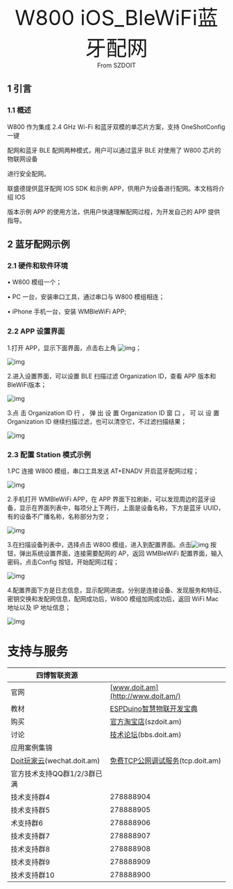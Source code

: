 <center><font size=10> W800 iOS_BleWiFi蓝牙配网 </center></font>
<center> From SZDOIT</center>



## 1 引言

### 1.1 概述

W800 作为集成 2.4 GHz Wi-Fi 和蓝牙双模的单芯片方案，支持 OneShotConfig 一键

配网和蓝牙 BLE 配网两种模式，用户可以通过蓝牙 BLE 对使用了 W800 芯片的物联网设备

进行安全配网。

联盛德提供蓝牙配网 IOS SDK 和示例 APP，供用户为设备进行配网。本文档将介绍 IOS

版本示例 APP 的使用方法，供用户快速理解配网过程，为开发自己的 APP 提供指导。

## 2 蓝牙配网示例

### 2.1 硬件和软件环境

• W800 模组一个；

• PC 一台，安装串口工具，通过串口与 W800 模组相连；

• iPhone 手机一台，安装 WMBleWiFi APP;

### 2.2 APP 设置界面

1.打开 APP，显示下面界面，点击右上角 ![img](wps1.png)；

![img](wps2.png)

2.进入设置界面，可以设置 BLE 扫描过滤 Organization ID，查看 APP 版本和 BleWiFi版本；

![img](wps3.png)

3.点 击 Organization ID 行 ， 弹 出 设 置 Organization ID 窗 口 ， 可 以 设 置Organization ID 继续扫描过滤，也可以清空它，不过滤扫描结果；

![img](wps4.png)

### 2.3 配置 Station 模式示例

1.PC 连接 W800 模组，串口工具发送 AT+ENADV 开启蓝牙配网过程；

![img](wps5.png)

2.手机打开 WMBleWiFi APP，在 APP 界面下拉刷新，可以发现周边的蓝牙设备，显示在界面列表中，每项分上下两行，上面是设备名称，下方是蓝牙 UUID，有的设备不广播名称，名称部分为空；

![img](wps6.png)

3.在扫描设备列表中，选择点击 W800 模组，进入到配置界面。点击![img](wps7.png) 按钮，弹出系统设置界面，连接需要配网的 AP，返回 WMBleWiFi 配置界面，输入密码，点击Config 按钮，开始配网过程；

![img](wps8.png)

4.配置界面下方是日志信息，显示配网进度。分别是连接设备、发现服务和特征、密钥交换和发配网信息，配网成功后，W800 模组加网成功后，返回 WiFi Mac 地址以及 IP 地址信息；

![img](wps9.png)



# 支持与服务

| 四博智联资源                                        |                                                              |
| --------------------------------------------------- | ------------------------------------------------------------ |
| 官网                                                | [www.doit.am](http://www.doit.am/)                           |
| 教材                                                | [ESPDuino智慧物联开发宝典](https://item.taobao.com/item.htm?spm=a1z10.3-c.w4002-7420449993.9.Bgp1Ll&id=520583000610) |
| 购买                                                | [官方淘宝店](https://szdoit.taobao.com/)(szdoit.am)          |
| 讨论                                                | [技术论坛](http://bbs.doit.am/forum.php)(bbs.doit.am)        |
| 应用案例集锦                                        |                                                              |
| [Doit玩家云](http://wechat.doit.am)(wechat.doit.am) | [免费TCP公网调试服务](http://tcp.doit.am)(tcp.doit.am)       |
| 官方技术支持QQ群1/2/3群已满                         |                                                              |
| 技术支持群4                                         | 278888904                                                    |
| 技术支持群5                                         | 278888905                                                    |
| 术支持群6                                           | 278888906                                                    |
| 技术支持群7                                         | 278888907                                                    |
| 技术支持群8                                         | 278888908                                                    |
| 技术支持群9                                         | 278888909                                                    |
| 技术支持群10                                        | 278888900                                                    |